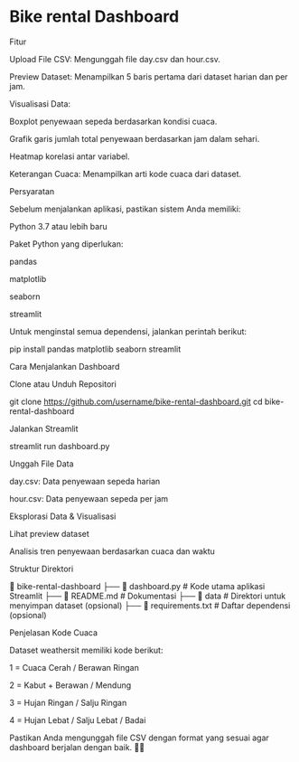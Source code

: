 # Bike rental Dashboard
Fitur

Upload File CSV: Mengunggah file day.csv dan hour.csv.

Preview Dataset: Menampilkan 5 baris pertama dari dataset harian dan per jam.

Visualisasi Data:

Boxplot penyewaan sepeda berdasarkan kondisi cuaca.

Grafik garis jumlah total penyewaan berdasarkan jam dalam sehari.

Heatmap korelasi antar variabel.

Keterangan Cuaca: Menampilkan arti kode cuaca dari dataset.

Persyaratan

Sebelum menjalankan aplikasi, pastikan sistem Anda memiliki:

Python 3.7 atau lebih baru

Paket Python yang diperlukan:

pandas

matplotlib

seaborn

streamlit

Untuk menginstal semua dependensi, jalankan perintah berikut:

pip install pandas matplotlib seaborn streamlit

Cara Menjalankan Dashboard

Clone atau Unduh Repositori

git clone https://github.com/username/bike-rental-dashboard.git
cd bike-rental-dashboard

Jalankan Streamlit

streamlit run dashboard.py

Unggah File Data

day.csv: Data penyewaan sepeda harian

hour.csv: Data penyewaan sepeda per jam

Eksplorasi Data & Visualisasi

Lihat preview dataset

Analisis tren penyewaan berdasarkan cuaca dan waktu

Struktur Direktori

📂 bike-rental-dashboard
 ├── 📄 dashboard.py         # Kode utama aplikasi Streamlit
 ├── 📄 README.md            # Dokumentasi
 ├── 📂 data                 # Direktori untuk menyimpan dataset (opsional)
 ├── 📄 requirements.txt      # Daftar dependensi (opsional)

Penjelasan Kode Cuaca

Dataset weathersit memiliki kode berikut:

1 = Cuaca Cerah / Berawan Ringan

2 = Kabut + Berawan / Mendung

3 = Hujan Ringan / Salju Ringan

4 = Hujan Lebat / Salju Lebat / Badai

Pastikan Anda mengunggah file CSV dengan format yang sesuai agar dashboard berjalan dengan baik. 🚴‍♂️
